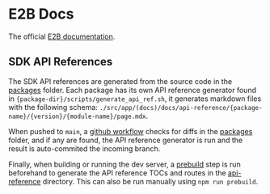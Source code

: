 # E2B Docs

The official [E2B documentation](https://e2b.dev/docs).

## SDK API References

The SDK API references are generated from the source code in the [packages](../packages) folder.
Each package has its own API reference generator found in `{package-dir}/scripts/generate_api_ref.sh`, it generates markdown files with the following schema: `./src/app/(docs)/docs/api-reference/{package-name}/{version}/{module-name}/page.mdx`.

When pushed to `main`, a [github workflow](.github/workflows/generate_api_ref.yml) checks for diffs in the [packages](../packages) folder, and if any are found, the API reference generator is run and the result is auto-commited the incoming branch.

Finally, when building or running the dev server, a [prebuild](./prebuild.js) step is run beforehand to generate the API reference TOCs and routes in the [api-reference](./src/app/(docs)/docs/api-reference) directory. This can also be run manually using `npm run prebuild`.
